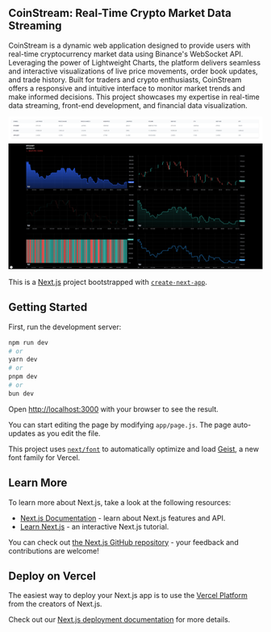 ## CoinStream: Real-Time Crypto Market Data Streaming
CoinStream is a dynamic web application designed to provide users with real-time cryptocurrency market data using Binance's WebSocket API. Leveraging the power of Lightweight Charts, the platform delivers seamless and interactive visualizations of live price movements, order book updates, and trade history. Built for traders and crypto enthusiasts, CoinStream offers a responsive and intuitive interface to monitor market trends and make informed decisions. This project showcases my expertise in real-time data streaming, front-end development, and financial data visualization.

![alt text](https://github.com/BrianJCal99/binance-api/blob/master/cover_image_2.png)
![alt text](https://github.com/BrianJCal99/binance-api/blob/master/cover_image_1.png)

This is a [Next.js](https://nextjs.org) project bootstrapped with [`create-next-app`](https://github.com/vercel/next.js/tree/canary/packages/create-next-app).

## Getting Started

First, run the development server:

```bash
npm run dev
# or
yarn dev
# or
pnpm dev
# or
bun dev
```

Open [http://localhost:3000](http://localhost:3000) with your browser to see the result.

You can start editing the page by modifying `app/page.js`. The page auto-updates as you edit the file.

This project uses [`next/font`](https://nextjs.org/docs/app/building-your-application/optimizing/fonts) to automatically optimize and load [Geist](https://vercel.com/font), a new font family for Vercel.

## Learn More

To learn more about Next.js, take a look at the following resources:

- [Next.js Documentation](https://nextjs.org/docs) - learn about Next.js features and API.
- [Learn Next.js](https://nextjs.org/learn) - an interactive Next.js tutorial.

You can check out [the Next.js GitHub repository](https://github.com/vercel/next.js) - your feedback and contributions are welcome!

## Deploy on Vercel

The easiest way to deploy your Next.js app is to use the [Vercel Platform](https://vercel.com/new?utm_medium=default-template&filter=next.js&utm_source=create-next-app&utm_campaign=create-next-app-readme) from the creators of Next.js.

Check out our [Next.js deployment documentation](https://nextjs.org/docs/app/building-your-application/deploying) for more details.
